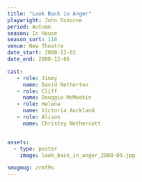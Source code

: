 ```yaml
---
title: "Look Back in Anger"
playwright: John Osborne
period: Autumn
season: In House
season_sort: 110
venue: New Theatre
date_start: 2008-12-03
date_end: 2008-12-06

cast:
   - role: Jimmy
     name: David Netherton
   - role: Cliff
     name: Douggie McMeekin
   - role: Helena
     name: Victoria Auckland
   - role: Alison
     name: Christey Nethercott


assets:
  - type: poster
    image: look_back_in_anger_2008-09.jpg

smugmug: zrmf9s
---
```

